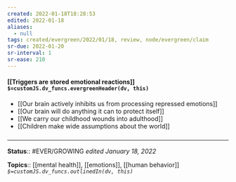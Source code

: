 ```yaml
---
created: 2022-01-18T18:28:53 
edited: 2022-01-18
aliases:
  - null
tags: created/evergreen/2022/01/18, review, node/evergreen/claim
sr-due: 2022-01-20
sr-interval: 1
sr-ease: 210
---
```


#### [[Triggers are stored emotional reactions]] `$=customJS.dv_funcs.evergreenHeader(dv, this)`

- [[Our brain actively inhibits us from processing repressed emotions]]
- [[Our brain will do anything it can to protect itself]]
- [[We carry our childhood wounds into adulthood]]
- [[Children make wide assumptions about the world]]
 

### <hr class="footnote"/>

**Status**:: #EVER/GROWING
*edited January 18, 2022*

**Topics**:: [[mental health]], [[emotions]], [[human behavior]]
*`$=customJS.dv_funcs.outlinedIn(dv, this)`*


